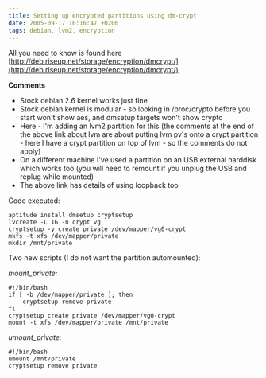 ```yaml
---
title: Setting up encrypted partitions using dm-crypt
date: 2005-09-17 10:16:47 +0200
tags: debian, lvm2, encryption
---
```


All you need to know is found here [http://deb.riseup.net/storage/encryption/dmcrypt/](http://deb.riseup.net/storage/encryption/dmcrypt/)

**Comments**

- Stock debian 2.6 kernel works just fine
- Stock debian kernel is modular - so looking in /proc/crypto before you start won't show aes, and dmsetup targets won't show crypto
- Here - I'm adding an lvm2 partition for this (the comments at the end of the above link about lvm are about putting lvm pv's onto a crypt partition - here I have a crypt partition on top of lvm - so the comments do not apply)
- On a different machine I've used a partition on an USB external harddisk which works too (you will need to remount if you unplug the USB and replug while mounted)
- The above link has details of using loopback too

Code executed:

```shell
aptitude install dmsetup cryptsetup
lvcreate -L 1G -n crypt vg
cryptsetup -y create private /dev/mapper/vg0-crypt
mkfs -t xfs /dev/mapper/private
mkdir /mnt/private
```

Two new scripts (I do not want the partition automounted):

_mount_private:_

```shell
#!/bin/bash
if [ -b /dev/mapper/private ]; then
    cryptsetup remove private
fi
cryptsetup create private /dev/mapper/vg0-crypt
mount -t xfs /dev/mapper/private /mnt/private
```

_umount_private:_

```shell
#!/bin/bash
umount /mnt/private
cryptsetup remove private
```
